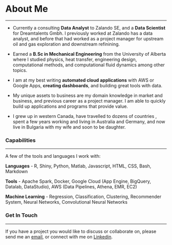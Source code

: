 # **About Me**
___
 - Currently a consulting **Data Analyst** to Zalando SE, and a **Data Scientist** for Dreamtalents Gmbh. I previously worked at Zalando has a data analyst, and before that had worked as a project manager for upstream oil and gas exploration and downstream refinining.

 - Earned a **B.Sc in Mechanical Engineering** from the University of Alberta where I studied physics, heat transfer, engineering design, computational methods, and computational fluid dynamics among other topics.
 
 - I am at my best writing **automated cloud applications** with AWS or Google Apps, **creating dashboards**, and building great tools with data.
 
 - My unique assets to business are my domain knowledge in market and business, and previous career as a project manager. I am able to quickly build up applications and programs that provide value.

 - I grew up in western Canada, have travelled to dozens of countries , spent a few years working and living in Australia and Germany, and now live in Bulgaria with my wife and soon to be daughter.

### Capabilities 
___
A few of the tools and languages I work with:

**Languages** - R, Shiny, Python, Matlab, Javascript, HTML, CSS, Bash, Markdown
 
**Tools** - Apache Spark, Docker, Google Cloud (App Engine, BigQuery, Datalab, DataStudio), AWS (Data Pipelines, Athena, EMR, EC2)

**Machine Learning** - Regression, Classification, Clustering, Recommender System, Neural Networks, Convolutional Neural Networks
### Get In Touch
___
If you have a project you would like to discuss or collaborate on, please send me an
<a href="mailto:jessemoore07@gmail.com?subject=Hello From Drivenn.eu">email</a>, or connect with me on <a href="https://www.linkedin.com/in/jessemoore1
">Linkedin</a>.































































































































































































































































































































































































































































































































































































































































































































































































































































































































































































































































































